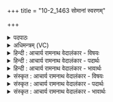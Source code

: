 +++
title = "10-2_1463 सोमानां स्वरणम्"

+++
<details><summary>पदपाठः</summary>

सो꣣मा꣡ना꣢म्। स्व꣡र꣢꣯णम्। कृ꣣णुहि꣢। ब्र꣣ह्मणः। पते। कक्षी꣡व꣢न्तम्। यः। औ꣣शिजः꣢। १४६३।
</details>

<details><summary>अधिमन्त्रम् (VC)</summary>

- ब्रह्मणस्पतिः
- मेधातिथिः काण्वः
- गायत्री
- षड्जः
</details>

<details><summary>हिन्दी : आचार्य रामनाथ वेदालंकार - विषयः</summary>

द्वितीय ऋचा पूर्वार्चिक में १३९ क्रमाङ्क पर जगदीश्वर को सम्बोधित की गयी थी। यहाँ आचार्य को कहते हैं।
</details>

<details><summary>हिन्दी : आचार्य रामनाथ वेदालंकार - पदार्थः</summary>

पदार्थान्वयभाषाः -  हे(ब्रह्मणः पते)वेदों के प्रकाण्ड पण्डित आचार्य! (यः)जो मैं(औशिजः)बहुत अधिक वेदाध्ययन का इच्छुक हूँ,उस मुझको,आप(सोमानाम्)ज्ञानों का(स्वरणम्)प्राप्तकर्ता और(कक्षीवन्तम्)कटिबद्ध(कृणुहि)कर दो ॥२॥
</details>

<details><summary>हिन्दी : आचार्य रामनाथ वेदालंकार - भावार्थः</summary>

भावार्थभाषाः -  गुरुओं का यह कर्तव्य है कि वे शिष्यों को विद्वान् और कर्मयोगी बनायें। पुरुषार्थहीन विद्वत्ता कुछ काम नहीं आती है ॥२॥
</details>

<details><summary>संस्कृत : आचार्य रामनाथ वेदालंकार - विषयः</summary>

द्वितीया ऋक् पूर्वार्चिके १३९ क्रमाङ्के जगदीश्वरं सम्बोधिता। अत्राऽऽचार्य उच्यते।
</details>

<details><summary>संस्कृत : आचार्य रामनाथ वेदालंकार - पदार्थः</summary>

पदार्थान्वयभाषाः -  हे(ब्रह्मणः पते)वेदानां पण्डितप्रकाण्ड आचार्य! (यः)योऽहम्(औशिजः)अतिशयेन वेदाध्ययनकामः अस्मि,तं माम्,त्वम्(सोमानाम्)ज्ञानानाम्(स्वरणम्)प्रापकम्।[स्वरतिः गतिकर्मा। निघं० २।१४।] (कक्षीवन्तम्)कटिबद्धं च(कृणुहि)कुरु ॥२॥२
</details>

<details><summary>संस्कृत : आचार्य रामनाथ वेदालंकार - भावार्थः</summary>

भावार्थभाषाः -  गुरूणामिदं कर्तव्यं यत्ते शिष्यान् विदुषः कर्मयोगिनश्च कुर्युः। पुरुषार्थहीनं वैदुष्यमकिञ्चित्करं खलु ॥२॥
</details>